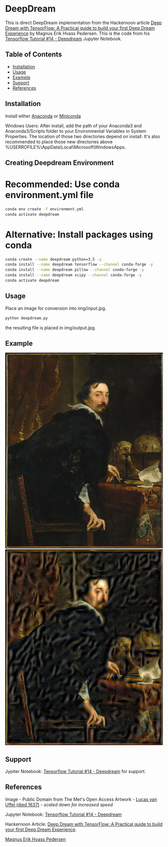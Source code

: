 # DeepDream

This is direct DeepDream implementation from the Hackernoon article [Deep Dream with TensorFlow: A Practical guide to build your first Deep Dream Experience](https://hackernoon.com/deep-dream-with-tensorflow-a-practical-guide-to-build-your-first-deep-dream-experience-f91df601f479) by Magnus Erik Hvass Pedersen.  This is the code from his [Tensorflow Tutorial #14 - Deepdream](https://github.com/Hvass-Labs/TensorFlow-Tutorials/blob/master/14_DeepDream.ipynb) Jupyter Notebook.

## Table of Contents

- [Installation](#installation)
- [Usage](#usage)
- [Example](#example)
- [Support](#support)
- [References](#references)

## Installation

Install either [Anaconda](https://www.anaconda.com/distribution/) or [Miniconda](https://docs.conda.io/en/latest/miniconda.html)

Windows Users: After install, add the path of your Anaconda3 and Anaconda3/Scripts folder to your Environmental Variables in System Properties.  The location of those two directories depend on install.  It's also recommended to place those new directories above %USERROFILE%\AppData\Local\Microsoft\WindowsApps.

## Creating Deepdream Environment

# Recommended: Use conda environment.yml file

```sh
conda env create -f environment.yml
conda activate deepdream
```

# Alternative: Install packages using conda

```sh
conda create --name deepdream python=3.5 -y
conda install --name deepdream tensorflow --channel conda-forge -y
conda install --name deepdream pillow --channel conda-forge -y
conda install --name deepdream scipy --channel conda-forge -y
conda activate deepdream
```

## Usage

Place an image for conversion into img/input.jpg.

```sh
python deepdream.py
```

the resulting file is placed in img/output.jpg.

## Example

![Lucas van Uffel (died 1637) - Preprocessing](img/input.jpg)
![Lucas van Uffel (died 1637) - PostProcessing](img/output.jpg)

## Support

Jypiter Notebook: [Tensorflow Tutorial #14 - Deepdream](https://github.com/Hvass-Labs/TensorFlow-Tutorials/blob/master/14_DeepDream.ipynb) for support.

## References
Image - Public Domain from The Met's Open Access Artwork - [Lucas van Uffel (died 1637)](https://www.metmuseum.org/art/collection/search/436253) _- scaled down for increased speed_

Jupyter Notebook: [Tensorflow Tutorial #14 - Deepdream](https://github.com/Hvass-Labs/TensorFlow-Tutorials/blob/master/14_DeepDream.ipynb)

Hackernoon Article: [Deep Dream with TensorFlow: A Practical guide to build your first Deep Dream Experience](https://hackernoon.com/deep-dream-with-tensorflow-a-practical-guide-to-build-your-first-deep-dream-experience-f91df601f479).

[Magnus Erik Hvass Pedersen](http://www.hvass-labs.org/)